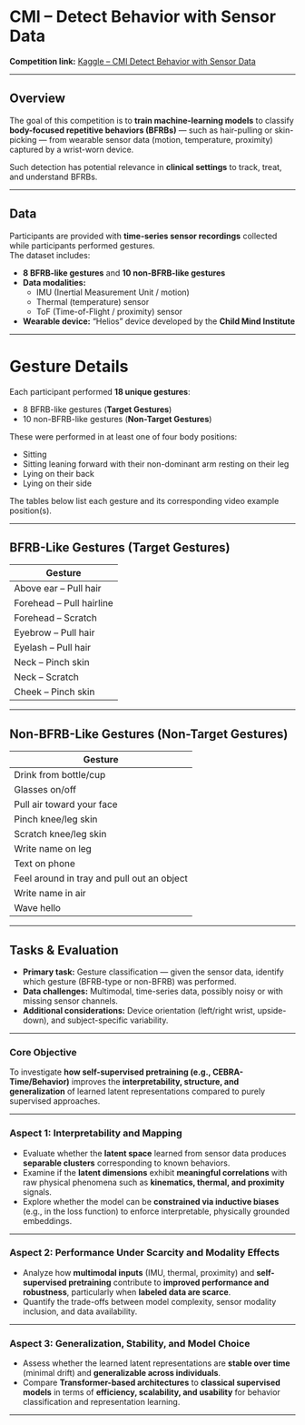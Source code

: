 # CMI – Detect Behavior with Sensor Data

**Competition link:** [Kaggle – CMI Detect Behavior with Sensor Data](https://www.kaggle.com/competitions/cmi-detect-behavior-with-sensor-data/overview)

---

## Overview

The goal of this competition is to **train machine-learning models** to classify **body-focused repetitive behaviors (BFRBs)** — such as hair-pulling or skin-picking — from wearable sensor data (motion, temperature, proximity) captured by a wrist-worn device.

Such detection has potential relevance in **clinical settings** to track, treat, and understand BFRBs.

---

## Data

Participants are provided with **time-series sensor recordings** collected while participants performed gestures.  
The dataset includes:

- **8 BFRB-like gestures** and **10 non-BFRB-like gestures**  
- **Data modalities:**  
  - IMU (Inertial Measurement Unit / motion)  
  - Thermal (temperature) sensor  
  - ToF (Time-of-Flight / proximity) sensor  
- **Wearable device:** “Helios” device developed by the **Child Mind Institute**

---

# Gesture Details

Each participant performed **18 unique gestures**:
- 8 BFRB-like gestures (**Target Gestures**)
- 10 non-BFRB-like gestures (**Non-Target Gestures**)

These were performed in at least one of four body positions:
- Sitting  
- Sitting leaning forward with their non-dominant arm resting on their leg  
- Lying on their back  
- Lying on their side  

The tables below list each gesture and its corresponding video example position(s).

---

## BFRB-Like Gestures (Target Gestures)

| **Gesture** |
|--------------|
| Above ear – Pull hair |
| Forehead – Pull hairline |
| Forehead – Scratch |
| Eyebrow – Pull hair |
| Eyelash – Pull hair |
| Neck – Pinch skin |
| Neck – Scratch |
| Cheek – Pinch skin |

---

## Non-BFRB-Like Gestures (Non-Target Gestures)

| **Gesture** |
|--------------|
| Drink from bottle/cup |
| Glasses on/off |
| Pull air toward your face |
| Pinch knee/leg skin |
| Scratch knee/leg skin |
| Write name on leg |
| Text on phone |
| Feel around in tray and pull out an object |
| Write name in air |
| Wave hello |

---
## Tasks & Evaluation

- **Primary task:** Gesture classification — given the sensor data, identify which gesture (BFRB-type or non-BFRB) was performed.  
- **Data challenges:** Multimodal, time-series data, possibly noisy or with missing sensor channels.  
- **Additional considerations:** Device orientation (left/right wrist, upside-down), and subject-specific variability.  

---

### Core Objective

To investigate **how self-supervised pretraining (e.g., CEBRA-Time/Behavior)** improves the **interpretability, structure, and generalization** of learned latent representations compared to purely supervised approaches.

---

### Aspect 1: Interpretability and Mapping

- Evaluate whether the **latent space** learned from sensor data produces **separable clusters** corresponding to known behaviors.  
- Examine if the **latent dimensions** exhibit **meaningful correlations** with raw physical phenomena such as **kinematics, thermal, and proximity** signals.  
- Explore whether the model can be **constrained via inductive biases** (e.g., in the loss function) to enforce interpretable, physically grounded embeddings.

---

### Aspect 2: Performance Under Scarcity and Modality Effects

- Analyze how **multimodal inputs** (IMU, thermal, proximity) and **self-supervised pretraining** contribute to **improved performance and robustness**, particularly when **labeled data are scarce**.  
- Quantify the trade-offs between model complexity, sensor modality inclusion, and data availability.

---

### Aspect 3: Generalization, Stability, and Model Choice

- Assess whether the learned latent representations are **stable over time** (minimal drift) and **generalizable across individuals**.  
- Compare **Transformer-based architectures** to **classical supervised models** in terms of **efficiency, scalability, and usability** for behavior classification and representation learning.

---
